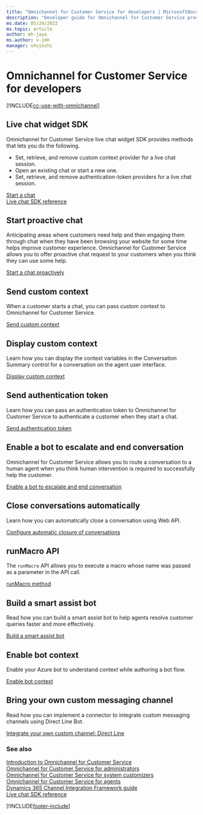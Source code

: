 ```yaml
---
title: "Omnichannel for Customer Service for developers | MicrosoftDocs"
description: "Developer guide for Omnichannel for Customer Service provides developers the information they need to get started with using the extensibility features."
ms.date: 05/24/2022
ms.topic: article
author: mh-jaya
ms.author: v-jmh
manager: shujoshi
---
```

# Omnichannel for Customer Service for developers

[!INCLUDE[cc-use-with-omnichannel](../../includes/cc-use-with-omnichannel.md)]

## Live chat widget SDK 

Omnichannel for Customer Service live chat widget SDK provides methods that lets you do the following.
- Set, retrieve, and remove custom context provider for a live chat session.
- Open an existing chat or start a new one.
- Set, retrieve, and remove authentication-token providers for a live chat session.

[Start a chat](../initiate-chat-wait-time.md)<br />
[Live chat SDK reference](omnichannel-reference.md)

## Start proactive chat 

Anticipating areas where customers need help and then engaging them through chat when they have been browsing your website for some time helps improve customer experience. Omnichannel for Customer Service allows you to offer proactive chat request to your customers when you think they can use some help.

[Start a chat proactively](../start-proactive-chat.md)

## Send custom context

When a customer starts a chat, you can pass custom context to Omnichannel for Customer Service.

[Send custom context](../send-context-starting-chat.md)

## Display custom context 

Learn how you can display the context variables in the Conversation Summary control for a conversation on the agent user interface.

[Display custom context](../display-custom-context.md)

## Send authentication token

Learn how you can pass an authentication token to Omnichannel for Customer Service to authenticate a customer when they start a chat.

[Send authentication token](../send-auth-token-starting-chat.md)

## Enable a bot to escalate and end conversation

Omnichannel for Customer Service allows you to route a conversation to a human agent when you think human intervention is required to successfully help the customer.

[Enable a bot to escalate and end conversation](../bot-escalate-end-conversation.md)<br />

## Close conversations automatically

Learn how you can automatically close a conversation using Web API.

[Configure automatic closure of conversations](../auto-close-conversation.md)

## runMacro API

The `runMacro` API allows you to execute a macro whose name was passed as a parameter in the API call.

[runMacro method](reference/methods/runMacro.md)

## Build a smart assist bot

Read how you can build a smart assist bot to help agents resolve customer queries faster and more effectively.

[Build a smart assist bot](../smart-assist-bot.md)

## Enable bot context

Enable your Azure bot to understand context while authoring a bot flow. 

[Enable bot context](../enable-bot-context.md)

## Bring your own custom messaging channel

Read how you can implement a connector to integrate custom messaging channels using Direct Line Bot.

[Integrate your own custom channel: Direct Line](../bring-your-own-channel.md) 


### See also

[Introduction to Omnichannel for Customer Service](../introduction-omnichannel.md)<br />
[Omnichannel for Customer Service for administrators](../omnichannel-administrator.md)<br />
[Omnichannel for Customer Service for system customizers](../omnichannel-customizer.md)<br />
[Omnichannel for Customer Service for agents](../omnichannel-agent-overview.md)<br />
[Dynamics 365 Channel Integration Framework guide](../../customer-service/channel-integration-framework/channel-integration-framework.md)  
[Live chat SDK reference](omnichannel-reference.md)  


[!INCLUDE[footer-include](../../includes/footer-banner.md)]
